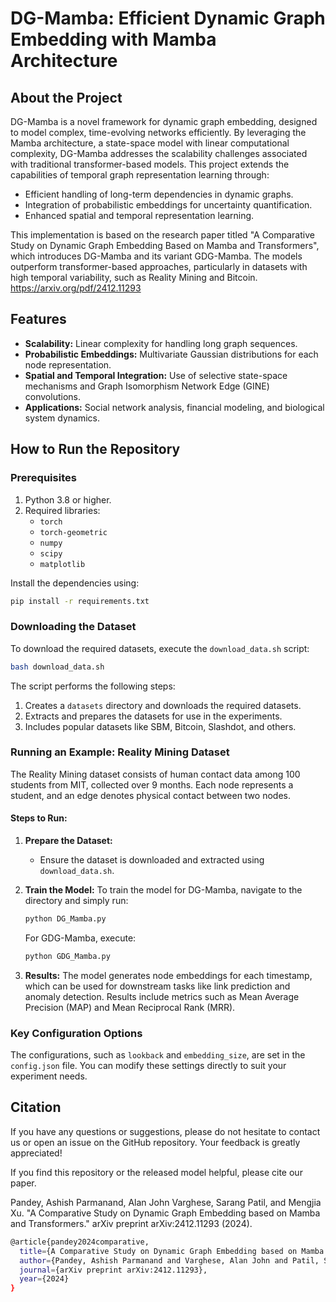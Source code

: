 # DG-Mamba: Efficient Dynamic Graph Embedding with Mamba Architecture

## About the Project

DG-Mamba is a novel framework for dynamic graph embedding, designed to model complex, time-evolving networks efficiently. By leveraging the Mamba architecture, a state-space model with linear computational complexity, DG-Mamba addresses the scalability challenges associated with traditional transformer-based models. This project extends the capabilities of temporal graph representation learning through:

- Efficient handling of long-term dependencies in dynamic graphs.
- Integration of probabilistic embeddings for uncertainty quantification.
- Enhanced spatial and temporal representation learning.

This implementation is based on the research paper titled "A Comparative Study on Dynamic Graph Embedding Based on Mamba and Transformers", which introduces DG-Mamba and its variant GDG-Mamba. The models outperform transformer-based approaches, particularly in datasets with high temporal variability, such as Reality Mining and Bitcoin.
https://arxiv.org/pdf/2412.11293

## Features

- **Scalability:** Linear complexity for handling long graph sequences.
- **Probabilistic Embeddings:** Multivariate Gaussian distributions for each node representation.
- **Spatial and Temporal Integration:** Use of selective state-space mechanisms and Graph Isomorphism Network Edge (GINE) convolutions.
- **Applications:** Social network analysis, financial modeling, and biological system dynamics.

## How to Run the Repository

### Prerequisites

1. Python 3.8 or higher.
2. Required libraries:
    - `torch`
    - `torch-geometric`
    - `numpy`
    - `scipy`
    - `matplotlib`

Install the dependencies using:
```bash
pip install -r requirements.txt
```

### Downloading the Dataset

To download the required datasets, execute the `download_data.sh` script:

```bash
bash download_data.sh
```

The script performs the following steps:
1. Creates a `datasets` directory and downloads the required datasets.
2. Extracts and prepares the datasets for use in the experiments.
3. Includes popular datasets like SBM, Bitcoin, Slashdot, and others.

### Running an Example: Reality Mining Dataset

The Reality Mining dataset consists of human contact data among 100 students from MIT, collected over 9 months. Each node represents a student, and an edge denotes physical contact between two nodes.

#### Steps to Run:

1. **Prepare the Dataset:**
    - Ensure the dataset is downloaded and extracted using `download_data.sh`.

2. **Train the Model:**
    To train the model for DG-Mamba, navigate to the directory and simply run:
    ```bash
    python DG_Mamba.py
    ```

    For GDG-Mamba, execute:
    ```bash
    python GDG_Mamba.py
    ```

4. **Results:**
    The model generates node embeddings for each timestamp, which can be used for downstream tasks like link prediction and anomaly detection. Results include metrics such as Mean Average Precision (MAP) and Mean Reciprocal Rank (MRR).

### Key Configuration Options

The configurations, such as `lookback` and `embedding_size`, are set in the `config.json` file. You can modify these settings directly to suit your experiment needs.

## Citation

If you have any questions or suggestions, please do not hesitate to contact us or open an issue on the GitHub repository. Your feedback is greatly appreciated!

If you find this repository or the released model helpful, please cite our paper.

Pandey, Ashish Parmanand, Alan John Varghese, Sarang Patil, and Mengjia Xu. "A Comparative Study on Dynamic Graph Embedding based on Mamba and Transformers." arXiv preprint arXiv:2412.11293 (2024).

```bash
@article{pandey2024comparative,
  title={A Comparative Study on Dynamic Graph Embedding based on Mamba and Transformers},
  author={Pandey, Ashish Parmanand and Varghese, Alan John and Patil, Sarang and Xu, Mengjia},
  journal={arXiv preprint arXiv:2412.11293},
  year={2024}
}

```

